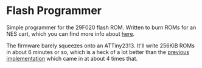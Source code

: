 # Flash Programmer

Simple programmer for the 29F020 flash ROM. Written to burn ROMs for an NES
cart, which you can find more info about
[here](http://acedio.github.io/ReplacinganNESPRGROMwithaFlashROM).

The firmware barely squeezes onto an ATTiny2313. It'll write 256KiB ROMs in
about 6 minutes or so, which is a heck of a lot better than the [previous
implementation](http://github.com/acedio/eeprom-programmer) which came in at
about 4 times that.
